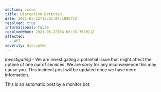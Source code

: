 ```yaml
---
section: issue
title: Disruption Detected
date: 2021-05-22T13:51:07.189677Z
resolved: true
informational: false
resolvedWhen: 2021-05-22T04:06:38.767911Z
affected:
  - API
severity: disrupted
---
```

*Investigating* - We are investigating a potential issue that might affect the uptime of one our of services. We are sorry for any inconvenience this may cause you. This incident post will be updated once we have more information.

This is an automatic post by a monitor bot.
        